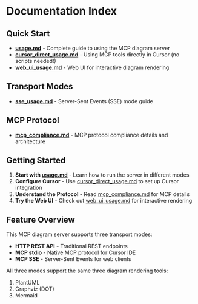 # Documentation Index

## Quick Start
- **[usage.md](./usage.md)** - Complete guide to using the MCP diagram server
- **[cursor_direct_usage.md](./cursor_direct_usage.md)** - Using MCP tools directly in Cursor (no scripts needed!)
- **[web_ui_usage.md](./web_ui_usage.md)** - Web UI for interactive diagram rendering

## Transport Modes
- **[sse_usage.md](./sse_usage.md)** - Server-Sent Events (SSE) mode guide

## MCP Protocol
- **[mcp_compliance.md](./mcp_compliance.md)** - MCP protocol compliance details and architecture

## Getting Started

1. **Start with [usage.md](./usage.md)** - Learn how to run the server in different modes
2. **Configure Cursor** - Use [cursor_direct_usage.md](./cursor_direct_usage.md) to set up Cursor integration
3. **Understand the Protocol** - Read [mcp_compliance.md](./mcp_compliance.md) for MCP details
4. **Try the Web UI** - Check out [web_ui_usage.md](./web_ui_usage.md) for interactive rendering

## Feature Overview

This MCP diagram server supports three transport modes:
- **HTTP REST API** - Traditional REST endpoints
- **MCP stdio** - Native MCP protocol for Cursor IDE
- **MCP SSE** - Server-Sent Events for web clients

All three modes support the same three diagram rendering tools:
1. PlantUML
2. Graphviz (DOT)
3. Mermaid

